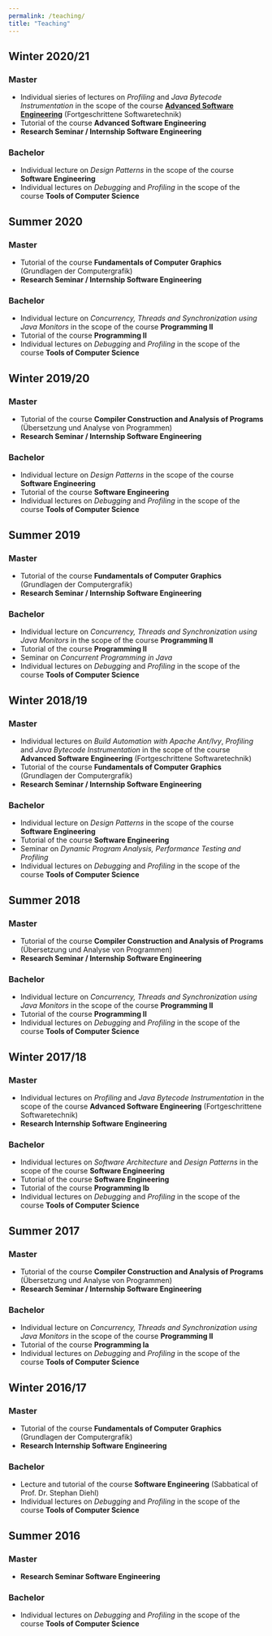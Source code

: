 ```yaml
---
permalink: /teaching/
title: "Teaching"
---
```

## Winter 2020/21
### Master
* Individual sieries of lectures on *Profiling*  and *Java Bytecode Instrumentation* in the scope of the course **<a href="https://www.st.uni-trier.de/lectures/W2021/FST/" target="_blank">Advanced Software Engineering</a>** (Fortgeschrittene Softwaretechnik)
* Tutorial of the course **Advanced Software Engineering**
* **Research Seminar / Internship Software Engineering**

### Bachelor
* Individual lecture on *Design Patterns* in the scope of the course **Software Engineering**
* Individual lectures on *Debugging* and *Profiling* in the scope of the course <strong>Tools of Computer Science</strong>

## Summer 2020
### Master
* Tutorial of the course **Fundamentals of Computer Graphics** (Grundlagen der Computergrafik)
* **Research Seminar / Internship Software Engineering**

### Bachelor
* Individual lecture on *Concurrency, Threads and Synchronization using Java Monitors* in the scope of the course **Programming II**
* Tutorial of the course **Programming II**
* Individual lectures on *Debugging* and *Profiling* in the scope of the course **Tools of Computer Science**

## Winter 2019/20
### Master
* Tutorial of the course **Compiler Construction and Analysis of Programs** (&Uuml;bersetzung und Analyse von Programmen)
* **Research Seminar / Internship Software Engineering**

### Bachelor
* Individual lecture on *Design Patterns* in the scope of the course **Software Engineering**
* Tutorial of the course **Software Engineering**
* Individual lectures on *Debugging* and *Profiling* in the scope of the course **Tools of Computer Science**

## Summer 2019
### Master
* Tutorial of the course **Fundamentals of Computer Graphics** (Grundlagen der Computergrafik)
* **Research Seminar / Internship Software Engineering**

### Bachelor
* Individual lecture on *Concurrency, Threads and Synchronization using Java Monitors* in the scope of the course **Programming II**
* Tutorial of the course **Programming II**
* Seminar on *Concurrent Programming in Java*
* Individual lectures on *Debugging* and *Profiling* in the scope of the course **Tools of Computer Science**

## Winter 2018/19
### Master
* Individual lectures on *Build Automation with Apache Ant/Ivy*, *Profiling*  and *Java Bytecode Instrumentation* in the scope of the course **Advanced Software Engineering** (Fortgeschrittene Softwaretechnik)
* Tutorial of the course **Fundamentals of Computer Graphics** (Grundlagen der Computergrafik)
* **Research Seminar / Internship Software Engineering**

### Bachelor
* Individual lecture on *Design Patterns* in the scope of the course **Software Engineering**
* Tutorial of the course **Software Engineering**
* Seminar on *Dynamic Program Analysis, Performance Testing and Profiling*
* Individual lectures on *Debugging* and *Profiling* in the scope of the course **Tools of Computer Science**

## Summer 2018
### Master
* Tutorial of the course **Compiler Construction and Analysis of Programs** (&Uuml;bersetzung und Analyse von Programmen)
* **Research Seminar / Internship Software Engineering**

### Bachelor
* Individual lecture on *Concurrency, Threads and Synchronization using Java Monitors* in the scope of the course **Programming II**
* Tutorial of the course **Programming II**
* Individual lectures on *Debugging* and *Profiling* in the scope of the course **Tools of Computer Science**

## Winter 2017/18
### Master
* Individual lectures on *Profiling*  and *Java Bytecode Instrumentation* in the scope of the course **Advanced Software Engineering** (Fortgeschrittene Softwaretechnik)
* **Research Internship Software Engineering**

### Bachelor
* Individual lectures on *Software Architecture* and *Design Patterns* in the scope of the course **Software Engineering**
* Tutorial of the course **Software Engineering**
* Tutorial of the course **Programming Ib**
* Individual lectures on *Debugging* and *Profiling* in the scope of the course **Tools of Computer Science**


## Summer 2017
### Master
* Tutorial of the course **Compiler Construction and Analysis of Programs** (&Uuml;bersetzung und Analyse von Programmen)
* **Research Seminar / Internship Software Engineering**

### Bachelor
* Individual lecture on *Concurrency, Threads and Synchronization using Java Monitors* in the scope of the course **Programming II**
* Tutorial of the course **Programming Ia**
* Individual lectures on *Debugging* and *Profiling* in the scope of the course **Tools of Computer Science**


## Winter 2016/17
### Master
* Tutorial of the course **Fundamentals of Computer Graphics** (Grundlagen der Computergrafik)
* **Research Internship Software Engineering**

### Bachelor
* Lecture and tutorial of the course **Software Engineering** (Sabbatical of Prof. Dr. Stephan Diehl)
* Individual lectures on *Debugging* and *Profiling* in the scope of the course **Tools of Computer Science**

## Summer 2016
### Master
* **Research Seminar Software Engineering**

### Bachelor
* Individual lectures on *Debugging* and *Profiling* in the scope of the course **Tools of Computer Science**

